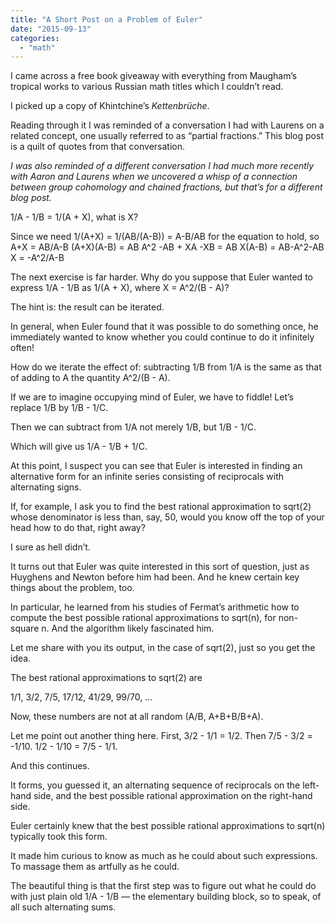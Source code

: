 ```yaml
---
title: "A Short Post on a Problem of Euler"
date: "2015-09-13"
categories: 
  - "math"
---
```


I came across a free book giveaway with everything from Maugham’s tropical works to various Russian math titles which I couldn’t read.

I picked up a copy of Khintchine’s _Kettenbrüche_.

Reading through it I was reminded of a conversation I had with Laurens on a related concept, one usually referred to as “partial fractions.” This blog post is a quilt of quotes from that conversation.

_I was also reminded of a different conversation I had much more recently with Aaron and Laurens when we uncovered a whisp of a connection between group cohomology and chained fractions, but that’s for a different blog post._

1/A - 1/B = 1/(A + X), what is X?

Since we need 1/(A+X) = 1/(AB/(A-B)) = A-B/AB for the equation to hold, so A+X = AB/A-B (A+X)(A-B) = AB A^2 -AB + XA -XB = AB X(A-B) = AB-A^2-AB X = -A^2/A-B

The next exercise is far harder. Why do you suppose that Euler wanted to express 1/A - 1/B as 1/(A + X), where X = A^2/(B - A)?

The hint is: the result can be iterated.

In general, when Euler found that it was possible to do something once, he immediately wanted to know whether you could continue to do it infinitely often!

How do we iterate the effect of: subtracting 1/B from 1/A is the same as that of adding to A the quantity A^2/(B - A).

If we are to imagine occupying mind of Euler, we have to fiddle! Let’s replace 1/B by 1/B - 1/C.

Then we can subtract from 1/A not merely 1/B, but 1/B - 1/C.

Which will give us 1/A - 1/B + 1/C.

At this point, I suspect you can see that Euler is interested in finding an alternative form for an infinite series consisting of reciprocals with alternating signs.

If, for example, I ask you to find the best rational approximation to sqrt(2) whose denominator is less than, say, 50, would you know off the top of your head how to do that, right away?

I sure as hell didn’t.

It turns out that Euler was quite interested in this sort of question, just as Huyghens and Newton before him had been. And he knew certain key things about the problem, too.

In particular, he learned from his studies of Fermat’s arithmetic how to compute the best possible rational approximations to sqrt(n), for non-square n. And the algorithm likely fascinated him.

Let me share with you its output, in the case of sqrt(2), just so you get the idea.

The best rational approximations to sqrt(2) are

1/1, 3/2, 7/5, 17/12, 41/29, 99/70, …

Now, these numbers are not at all random (A/B, A+B+B/B+A).

Let me point out another thing here. First, 3/2 - 1/1 = 1/2. Then 7/5 - 3/2 = -1/10. 1/2 - 1/10 = 7/5 - 1/1.

And this continues.

It forms, you guessed it, an alternating sequence of reciprocals on the left-hand side, and the best possible rational approximation on the right-hand side.

Euler certainly knew that the best possible rational approximations to sqrt(n) typically took this form.

It made him curious to know as much as he could about such expressions. To massage them as artfully as he could.

The beautiful thing is that the first step was to figure out what he could do with just plain old 1/A - 1/B — the elementary building block, so to speak, of all such alternating sums.
